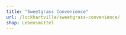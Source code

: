 ```yaml
---
title: "Sweetgrass Convenience"
url: /lockhartville/sweetgrass-convenience/
shop: Lebensmittel
---
```

